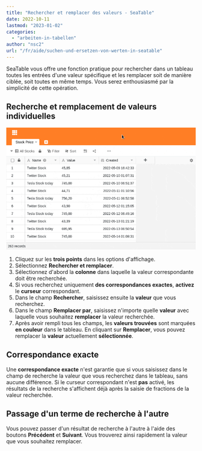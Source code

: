 ```yaml
---
title: "Rechercher et remplacer des valeurs - SeaTable"
date: 2022-10-11
lastmod: "2023-01-02"
categories: 
  - "arbeiten-in-tabellen"
author: "nsc2"
url: "/fr/aide/suchen-und-ersetzen-von-werten-in-seatable"
---
```


SeaTable vous offre une fonction pratique pour rechercher dans un tableau toutes les entrées d'une valeur spécifique et les remplacer soit de manière ciblée, soit toutes en même temps. Vous serez enthousiasmé par la simplicité de cette opération.

## Recherche et remplacement de valeurs individuelles

![Recherche et remplacement de valeurs ](images/find-and-replace-values-4.gif)

1. Cliquez sur les **trois points** dans les options d'affichage.
2. Sélectionnez **Rechercher et remplacer**.
3. Sélectionnez d'abord la **colonne** dans laquelle la valeur correspondante doit être recherchée.
4. Si vous recherchez uniquement **des correspondances exactes**, **activez** le **curseur** correspondant.
5. Dans le champ **Rechercher**, saisissez ensuite la **valeur** que vous recherchez.
6. Dans le champ **Remplacer par**, saisissez n'importe quelle **valeur** avec laquelle vous souhaitez **remplacer** la valeur recherchée.
7. Après avoir rempli tous les champs, les **valeurs trouvées** sont marquées **en couleur** dans le tableau. En cliquant sur **Remplacer**, vous pouvez remplacer la **valeur** actuellement **sélectionnée**.

## Correspondance exacte

Une **correspondance exacte** n'est garantie que si vous saisissez dans le champ de recherche la valeur que vous recherchez dans le tableau, sans aucune différence. Si le curseur correspondant n'est **pas** activé, les résultats de la recherche s'affichent déjà après la saisie de fractions de la valeur recherchée.

## Passage d'un terme de recherche à l'autre

Vous pouvez passer d'un résultat de recherche à l'autre à l'aide des boutons **Précédent** et **Suivant**. Vous trouverez ainsi rapidement la valeur que vous souhaitez remplacer.
